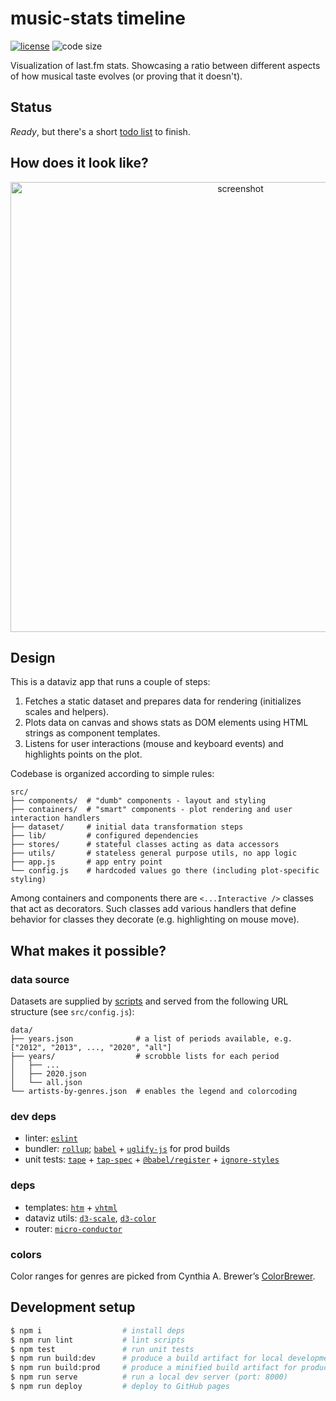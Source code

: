 # music-stats timeline

  [![license][license-image]][license-url]
  ![code size][code-size-image]

Visualization of last.fm stats.
Showcasing a ratio between different aspects of how musical taste evolves (or proving that it doesn't).

## Status
*Ready*, but there's a short [todo list](/docs/todo.md) to finish.

## How does it look like?
<p align="center">
  <a href="https://user-images.githubusercontent.com/2470363/77892505-62a8e080-727b-11ea-8a2b-39e2838e70e0.png">
    <img width="720" alt="screenshot" src="https://user-images.githubusercontent.com/2470363/77892505-62a8e080-727b-11ea-8a2b-39e2838e70e0.png" />
  </a>
</p>

## Design
This is a dataviz app that runs a couple of steps:
1. Fetches a static dataset and prepares data for rendering (initializes scales and helpers).
1. Plots data on canvas and shows stats as DOM elements using HTML strings as component templates.
1. Listens for user interactions (mouse and keyboard events) and highlights points on the plot.

Codebase is organized according to simple rules:
```
src/
├── components/  # "dumb" components - layout and styling
├── containers/  # "smart" components - plot rendering and user interaction handlers
├── dataset/     # initial data transformation steps
├── lib/         # configured dependencies
├── stores/      # stateful classes acting as data accessors
├── utils/       # stateless general purpose utils, no app logic
├── app.js       # app entry point
└── config.js    # hardcoded values go there (including plot-specific styling)
```

Among containers and components there are `<...Interactive />` classes that act as decorators.
Such classes add various handlers that define behavior for classes they decorate (e.g. highlighting on mouse move).

## What makes it possible?
### data source
Datasets are supplied by [scripts](https://github.com/music-stats/scripts#scrobble-timeline) and served from the following URL structure (see `src/config.js`):
```
data/
├── years.json              # a list of periods available, e.g. ["2012", "2013", ..., "2020", "all"]
├── years/                  # scrobble lists for each period
│   ├── ...
│   ├── 2020.json
│   └── all.json
└── artists-by-genres.json  # enables the legend and colorcoding
```

### dev deps
* linter: [`eslint`](https://eslint.org/)
* bundler: [`rollup`](https://github.com/rollup/rollup); [`babel`](https://babeljs.io/) + [`uglify-js`](https://github.com/mishoo/UglifyJS2) for prod builds
* unit tests: [`tape`](https://github.com/substack/tape) + [`tap-spec`](https://github.com/scottcorgan/tap-spec) + [`@babel/register`](https://babeljs.io/docs/en/babel-register) + [`ignore-styles`](https://github.com/bkonkle/ignore-styles)

### deps
* templates: [`htm`](https://github.com/developit/htm) + [`vhtml`](https://github.com/developit/vhtml)
* dataviz utils: [`d3-scale`](https://github.com/d3/d3-scale), [`d3-color`](https://github.com/d3/d3-color)
* router: [`micro-conductor`](https://github.com/oleksmarkh/micro-conductor)

### colors
Color ranges for genres are picked from Cynthia A. Brewer’s [ColorBrewer](http://colorbrewer2.org/).

## Development setup
```bash
$ npm i                  # install deps
$ npm run lint           # lint scripts
$ npm test               # run unit tests
$ npm run build:dev      # produce a build artifact for local development
$ npm run build:prod     # produce a minified build artifact for production
$ npm run serve          # run a local dev server (port: 8000)
$ npm run deploy         # deploy to GitHub pages
```

[license-image]: https://img.shields.io/github/license/music-stats/timeline.svg?style=flat-square
[license-url]: https://github.com/music-stats/timeline/blob/master/LICENSE
[code-size-image]: https://img.shields.io/github/languages/code-size/music-stats/timeline.svg?style=flat-square
